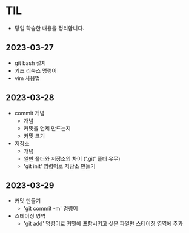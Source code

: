 # TIL
- 당일 학습한 내용을 정리합니다.
## 2023-03-27
- git bash 설치
- 기초 리눅스 명령어
- vim 사용법
## 2023-03-28
- commit 개념
  - 개념
  - 커밋을 언제 만드는지
  - 커밋 크기
- 저장소
  - 개념
  - 일반 폴더와 저장소의 차이 ('.git' 폴더 유무)
  - 'git init' 명령어로 저장소 만들기
## 2023-03-29
- 커밋 만들기
  - 'git commit -m' 명령어
- 스테이징  영역
  - 'git add' 명령어로 커밋에 포함시키고 싶은 파일만 스테이징 영역에 추가